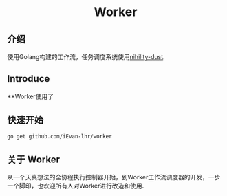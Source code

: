 <p align="center">
    <h1 align="center">Worker</h1>
</p>


## 介绍

使用Golang构建的工作流，任务调度系统使用<a href="https://github.com/iEvan-lhr/nihility-dust">nihility-dust</a>.


## Introduce

**Worker使用了

## 快速开始


```bash
go get github.com/iEvan-lhr/worker
```


## 关于 Worker

从一个天真想法的全协程执行控制器开始，到Worker工作流调度器的开发，一步一个脚印，也欢迎所有人对Worker进行改造和使用.

